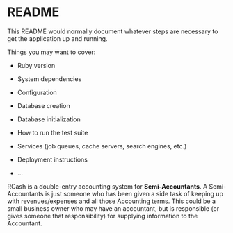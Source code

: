 # README

This README would normally document whatever steps are necessary to get the
application up and running.

Things you may want to cover:

* Ruby version

* System dependencies

* Configuration

* Database creation

* Database initialization

* How to run the test suite

* Services (job queues, cache servers, search engines, etc.)

* Deployment instructions

* ...

RCash is a double-entry accounting system for <b>Semi-Accountants</b>. A Semi-Accountants is just someone who has been given a side task of keeping up with revenues/expenses and all those Accounting terms. This could be a small business owner who may have an accountant, but is responsible (or gives someone that responsibility) for supplying information to the Accountant.